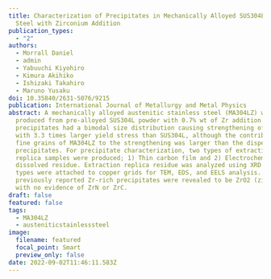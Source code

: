 ```yaml
---
title: Characterization of Precipitates in Mechanically Alloyed SUS304L Type
  Steel with Zirconium Addition
publication_types:
  - "2"
authors:
  - Morrall Daniel
  - admin
  - Yabuuchi Kiyohiro
  - Kimura Akihiko
  - Ishizaki Takahiro
  - Maruno Yusaku
doi: 10.35840/2631-5076/9215
publication: International Journal of Metallurgy and Metal Physics
abstract: A mechanically alloyed austenitic stainless steel (MA304LZ) was
  produced from pre-alloyed SUS304L powder with 0.7% wt of Zr addition. The
  precipitates had a bimodal size distribution causing strengthening of MA304LZ
  with 3.3 times larger yield stress than SUS304L, although the contribution of
  fine grains of MA304LZ to the strengthening was larger than the dispersion of
  precipitates. For precipitate characterization, two types of extraction
  replica samples were produced; 1) Thin carbon film and 2) Electrochemically
  dissolved residue. Extraction replica residue was analyzed using XRD and both
  types were attached to copper grids for TEM, EDS, and EELS analysis. The
  previously reported Zr-rich precipitates were revealed to be ZrO2 (zirconia)
  with no evidence of ZrN or ZrC.
draft: false
featured: false
tags:
  - MA304LZ
  - austeniticstainlesssteel
image:
  filename: featured
  focal_point: Smart
  preview_only: false
date: 2022-09-02T11:46:11.583Z
---
```

